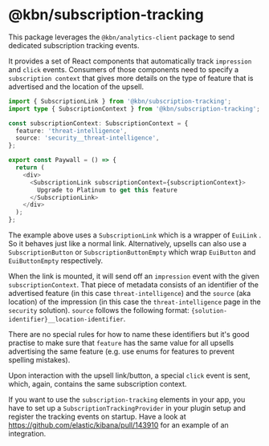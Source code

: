 # @kbn/subscription-tracking

This package leverages the `@kbn/analytics-client` package to send dedicated subscription tracking events.

It provides a set of React components that automatically track `impression` and `click` events. Consumers of those components need to specify a `subscription context` that gives more details on the type of feature that is advertised and the location of the upsell.

```typescript
import { SubscriptionLink } from '@kbn/subscription-tracking';
import type { SubscriptionContext } from '@kbn/subscription-tracking';

const subscriptionContext: SubscriptionContext = {
  feature: 'threat-intelligence',
  source: 'security__threat-intelligence',
};

export const Paywall = () => {
  return (
    <div>
      <SubscriptionLink subscriptionContext={subscriptionContext}>
        Upgrade to Platinum to get this feature
      </SubscriptionLink>
    </div>
  );
};
```

The example above uses a `SubscriptionLink` which is a wrapper of `EuiLink` . So it behaves just like a normal link. Alternatively, upsells can also use a `SubscriptionButton` or `SubscriptionButtonEmpty` which wrap `EuiButton` and `EuiButtonEmpty` respectively.

When the link is mounted, it will send off an `impression` event with the given `subscriptionContext`. That piece of metadata consists of an identifier of the advertised feature (in this case `threat-intelligence`) and the `source` (aka location) of the impression (in this case the `threat-intelligence` page in the `security` solution). `source` follows the following format: `{solution-identifier}__location-identifier`.

There are no special rules for how to name these identifiers but it's good practise to make sure that `feature` has the same value for all upsells advertising the same feature (e.g. use enums for features to prevent spelling mistakes).

Upon interaction with the upsell link/button, a special `click` event is sent, which, again, contains the same subscription context.

If you want to use the `subscription-tracking` elements in your app, you have to set up a `SubscriptionTrackingProvider` in your plugin setup and register the tracking events on startup. Have a look at https://github.com/elastic/kibana/pull/143910 for an example of an integration.
